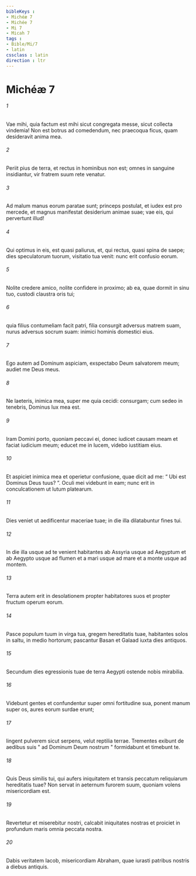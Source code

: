 ```yaml
---
bibleKeys : 
- Michéæ 7
- Michée 7
- Mi 7
- Micah 7
tags : 
- Bible/Mi/7
- latin
cssclass : latin
direction : ltr
---
```


# Michéæ 7

###### 1
Vae mihi, quia factum est mihi sicut congregata messe, sicut collecta vindemia! Non est botrus ad comedendum, nec praecoqua ficus, quam desideravit anima mea.
###### 2
Periit pius de terra, et rectus in hominibus non est; omnes in sanguine insidiantur, vir fratrem suum rete venatur.
###### 3
Ad malum manus eorum paratae sunt; princeps postulat, et iudex est pro mercede, et magnus manifestat desiderium animae suae; vae eis, qui pervertunt illud!
###### 4
Qui optimus in eis, est quasi paliurus, et, qui rectus, quasi spina de saepe; dies speculatorum tuorum, visitatio tua venit: nunc erit confusio eorum.
###### 5
Nolite credere amico, nolite confidere in proximo; ab ea, quae dormit in sinu tuo, custodi claustra oris tui;
###### 6
quia filius contumeliam facit patri, filia consurgit adversus matrem suam, nurus adversus socrum suam: inimici hominis domestici eius.
###### 7
Ego autem ad Dominum aspiciam, exspectabo Deum salvatorem meum; audiet me Deus meus.
###### 8
Ne laeteris, inimica mea, super me quia cecidi: consurgam; cum sedeo in tenebris, Dominus lux mea est.
###### 9
Iram Domini porto, quoniam peccavi ei, donec iudicet causam meam et faciat iudicium meum; educet me in lucem, videbo iustitiam eius.
###### 10
Et aspiciet inimica mea et operietur confusione, quae dicit ad me: “ Ubi est Dominus Deus tuus? ”. Oculi mei videbunt in eam; nunc erit in conculcationem ut lutum platearum.
###### 11
Dies veniet ut aedificentur maceriae tuae; in die illa dilatabuntur fines tui.
###### 12
In die illa usque ad te venient habitantes ab Assyria usque ad Aegyptum et ab Aegypto usque ad flumen et a mari usque ad mare et a monte usque ad montem.
###### 13
Terra autem erit in desolationem propter habitatores suos et propter fructum operum eorum.
###### 14
Pasce populum tuum in virga tua, gregem hereditatis tuae, habitantes solos in saltu, in medio hortorum; pascantur Basan et Galaad iuxta dies antiquos.
###### 15
Secundum dies egressionis tuae de terra Aegypti ostende nobis mirabilia.
###### 16
Videbunt gentes et confundentur super omni fortitudine sua, ponent manum super os, aures eorum surdae erunt;
###### 17
lingent pulverem sicut serpens, velut reptilia terrae. Trementes exibunt de aedibus suis " ad Dominum Deum nostrum " formidabunt et timebunt te.
###### 18
Quis Deus similis tui, qui aufers iniquitatem et transis peccatum reliquiarum hereditatis tuae? Non servat in aeternum furorem suum, quoniam volens misericordiam est.
###### 19
Revertetur et miserebitur nostri, calcabit iniquitates nostras et proiciet in profundum maris omnia peccata nostra.
###### 20
Dabis veritatem Iacob, misericordiam Abraham, quae iurasti patribus nostris a diebus antiquis.
